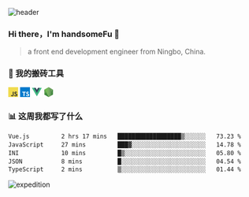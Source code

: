 ![header](https://raw.githubusercontent.com/fzq1998/fzq1998/master/header.png)

### Hi there，I'm handsomeFu 👋

> a front end development engineer from Ningbo, China.

### 🔧 我的搬砖工具
<code><img height="20" src="https://raw.githubusercontent.com/github/explore/80688e429a7d4ef2fca1e82350fe8e3517d3494d/topics/javascript/javascript.png" alt="javascript"></code>
<code><img height="20" src="https://raw.githubusercontent.com/github/explore/80688e429a7d4ef2fca1e82350fe8e3517d3494d/topics/typescript/typescript.png" alt="typescript"></code>
<code><img height="20" src="https://raw.githubusercontent.com/github/explore/80688e429a7d4ef2fca1e82350fe8e3517d3494d/topics/vue/vue.png" alt="vue"></code>
<code><img height="20" src="https://raw.githubusercontent.com/github/explore/80688e429a7d4ef2fca1e82350fe8e3517d3494d/topics/nodejs/nodejs.png" alt="nodejs"></code>



### 📊 这周我都写了什么
<!--START_SECTION:waka-->

```txt
Vue.js         2 hrs 17 mins   ██████████████████▒░░░░░░   73.23 %
JavaScript     27 mins         ███▓░░░░░░░░░░░░░░░░░░░░░   14.78 %
INI            10 mins         █▒░░░░░░░░░░░░░░░░░░░░░░░   05.80 %
JSON           8 mins          █░░░░░░░░░░░░░░░░░░░░░░░░   04.54 %
TypeScript     2 mins          ▒░░░░░░░░░░░░░░░░░░░░░░░░   01.44 %
```

<!--END_SECTION:waka-->


![expedition](https://raw.githubusercontent.com/fzq1998/fzq1998/master/expedition.gif)

